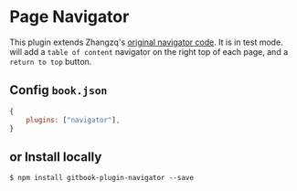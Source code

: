 # Page Navigator

This plugin extends Zhangzq's [original navigator
code](https://github.com/zhangzq/gitbook-plugin-navigator#readme).  It is in
test mode. will add a `table of content` navigator on the right top of each
page, and a `return to top` button.


## Config `book.json`

```js
{
    plugins: ["navigator"],
}
```


## or Install locally

```
$ npm install gitbook-plugin-navigator --save
```
